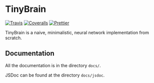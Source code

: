 # TinyBrain

[![Travis](https://img.shields.io/travis/Walther/tinybrain.svg?style=flat-square)](https://travis-ci.org/Walther/tinybrain)
[![Coveralls](https://img.shields.io/coveralls/github/Walther/tinybrain.svg?style=flat-square)](https://coveralls.io/github/Walther/tinybrain)
[![Prettier](https://img.shields.io/badge/code_style-prettier-ff69b4.svg?style=flat-square)](https://github.com/prettier/prettier)

TinyBrain is a naive, minimalistic, neural network implementation from scratch.

## Documentation

All the documentation is in the directory `docs/`.

JSDoc can be found at the directory `docs/jsdoc`.
